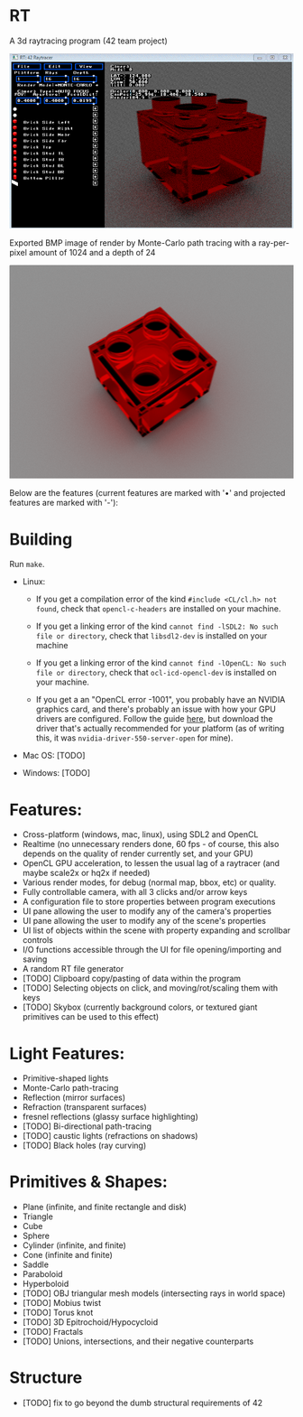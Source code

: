 # RT
A 3d raytracing program (42 team project)

![rt.gif](GIF.gif)

Exported BMP image of render by Monte-Carlo path tracing with a ray-per-pixel amount  of 1024 and a depth of 24

![render_lego.bmp](render_lego.bmp)

Below are the features (current features are marked with '•' and projected features are marked with '-'):

# Building

Run `make`.

  - Linux:

    - If you get a compilation error of the kind `#include <CL/cl.h> not found`, check that `opencl-c-headers` are installed on your machine.

    - If you get a linking error of the kind `cannot find -lSDL2: No such file or directory`, check that `libsdl2-dev` is installed on your machine

    - If you get a linking error of the kind `cannot find -lOpenCL: No such file or directory`, check that  `ocl-icd-opencl-dev` is installed on your machine.

    - If you get a an "OpenCL error -1001", you probably have an NVIDIA graphics card, and there's probably an issue with how your GPU drivers are configured. Follow the guide [here](https://askubuntu.com/questions/1270341/nvidia-driver-390-broken-dependencies-install-preventing-uninstall-or-new-instal), but download the driver that's actually recommended for your platform (as of writing this, it was `nvidia-driver-550-server-open` for mine).

  - Mac OS: [TODO]

  - Windows: [TODO]


# Features:
* Cross-platform (windows, mac, linux), using SDL2 and OpenCL
* Realtime (no unnecessary renders done, 60 fps - of course, this also depends on the quality of render currently set, and your GPU)
* OpenCL GPU acceleration, to lessen the usual lag of a raytracer (and maybe scale2x or hq2x if needed)
* Various render modes, for debug (normal map, bbox, etc) or quality.
* Fully controllable camera, with all 3 clicks and/or arrow keys
* A configuration file to store properties between program executions
* UI pane allowing the user to modify any of the camera's properties
* UI pane allowing the user to modify any of the scene's properties
* UI list of objects within the scene with property expanding and scrollbar controls
* I/O functions accessible through the UI for file opening/importing and saving
* A random RT file generator
* [TODO] Clipboard copy/pasting of data within the program
* [TODO] Selecting objects on click, and moving/rot/scaling them with keys
* [TODO] Skybox (currently background colors, or textured giant primitives can be used to this effect)

# Light Features:
* Primitive-shaped lights
* Monte-Carlo path-tracing
* Reflection (mirror surfaces)
* Refraction (transparent surfaces)
* fresnel reflections (glassy surface highlighting)
* [TODO] Bi-directional path-tracing
* [TODO] caustic lights (refractions on shadows)
* [TODO] Black holes (ray curving)

# Primitives & Shapes:
* Plane (infinite, and finite rectangle and disk)
* Triangle
* Cube
* Sphere
* Cylinder (infinite, and finite)
* Cone (infinite and finite)
* Saddle
* Paraboloid
* Hyperboloid
* [TODO] OBJ triangular mesh models (intersecting rays in world space)
* [TODO] Mobius twist
* [TODO] Torus knot
* [TODO] 3D Epitrochoid/Hypocycloid
* [TODO] Fractals
* [TODO] Unions, intersections, and their negative counterparts

# Structure
* [TODO] fix to go beyond the dumb structural requirements of 42
